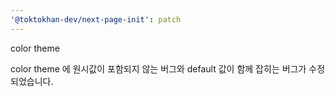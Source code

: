 ```yaml
---
'@toktokhan-dev/next-page-init': patch
---
```


color theme

color theme 에 원시값이 포함되지 않는 버그와 default 값이 함께 잡히는 버그가 수정되었습니다.
